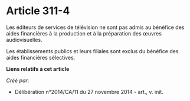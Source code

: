 # Article 311-4

Les éditeurs de services de télévision ne sont pas admis au bénéfice des aides financières à la production et à la
préparation des œuvres audiovisuelles. 

Les établissements publics et leurs filiales sont exclus du bénéfice des aides financières sélectives.

**Liens relatifs à cet article**

_Créé par_:

  - Délibération n°2014/CA/11 du 27 novembre 2014 - art., v. init.
